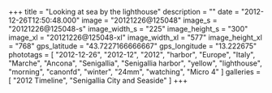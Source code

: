 +++
title = "Looking at sea by the lighthouse"
description = ""
date = "2012-12-26T12:50:48.000"
image = "20121226@125048"
image_s = "20121226@125048-s"
image_width_s = "225"
image_height_s = "300"
image_xl = "20121226@125048-xl"
image_width_xl = "577"
image_height_xl = "768"
gps_latitude = "43.7227166666667"
gps_longitude = "13.222675"
phototags = [ "2012-12-26", "2012-12", "2012", "harbor", "Europe", "Italy", "Marche", "Ancona", "Senigallia", "Senigallia harbor", "yellow", "lighthouse", "morning", "canonfd", "winter", "24mm", "watching", "Micro 4" ]
galleries = [ "2012 Timeline", "Senigallia City and Seaside" ]
+++
